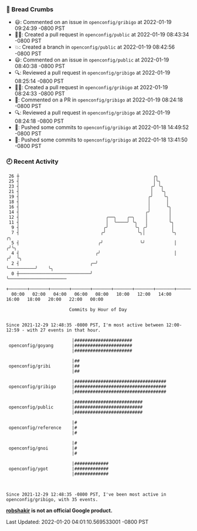 ### 🍞 Bread Crumbs

 * 😃: Commented on an issue in `openconfig/gribigo` at 2022-01-19 09:24:39 -0800 PST
 * ✍🏼: Created a pull request in `openconfig/public` at 2022-01-19 08:43:34 -0800 PST
 * 💥: Created a branch in `openconfig/public` at 2022-01-19 08:42:56 -0800 PST
 * 😃: Commented on an issue in `openconfig/public` at 2022-01-19 08:40:38 -0800 PST
 * 🔍: Reviewed a pull request in  `openconfig/gribigo` at 2022-01-19 08:25:14 -0800 PST
 * ✍🏼: Created a pull request in `openconfig/gribigo` at 2022-01-19 08:24:33 -0800 PST
 * 💬: Commented on a PR in  `openconfig/gribigo` at 2022-01-19 08:24:18 -0800 PST
 * 🔍: Reviewed a pull request in  `openconfig/gribigo` at 2022-01-19 08:24:18 -0800 PST
 * 🚢: Pushed some commits to `openconfig/gribigo` at 2022-01-18 14:49:52 -0800 PST
 * 🚢: Pushed some commits to `openconfig/gribigo` at 2022-01-18 13:41:50 -0800 PST

### 🕘 Recent Activity
```
 26 ┼                                                   ╭╮
 25 ┤                                                   │╰╮
 23 ┤                                                  ╭╯ ╰╮
 21 ┤                                                  │   ╰╮
 19 ┤                                                 ╭╯    ╰╮
 18 ┤                                                 │      │
 16 ┤                                                 │      ╰╮
 14 ┤                                                ╭╯       │
 12 ┤                                 ╭──╮    ╭─╮    │        │
 11 ┤                                 │  ╰────╯ ╰╮   │        ╰╮
  9 ┤                                ╭╯          ╰╮ ╭╯         │
  7 ┤                               ╭╯            ╰╮│          ╰╮            ╭╮
  5 ┤                              ╭╯              ╰╯           │           ╭╯╰╮
  4 ┤                             ╭╯                            │          ╭╯  ╰╮
  2 ┤                           ╭─╯                             ╰──────────╯    ╰╮
  0 ┼───────────────────────────╯                                                ╰──────────────────────
    +───────+───────+───────+───────+───────+───────+───────+───────+───────+───────+───────+───────+────
  00:00   02:00   04:00   06:00   08:00   10:00   12:00   14:00   16:00   18:00   20:00   22:00   00:00   

						Commits by Hour of Day


Since 2021-12-29 12:48:35 -0800 PST, I'm most active between 12:00-12:59 - with 27 events in that hour.

```



```
                         |######################
 openconfig/goyang       |######################
                         |######################

                         |##
 openconfig/gribi        |##
                         |##

                         |###################################
 openconfig/gribigo      |###################################
                         |###################################

                         |##########################
 openconfig/public       |##########################
                         |##########################

                         |#
 openconfig/reference    |#
                         |#

                         |#
 openconfig/gnoi         |#
                         |#

                         |#############
 openconfig/ygot         |#############
                         |#############



Since 2021-12-29 12:48:35 -0800 PST, I've been most active in openconfig/gribigo, with 35 events.

```
**[robshakir](mailto:robjs@google.com) is not an official Google product.**  


Last Updated: 2022-01-20 04:01:10.569533001 -0800 PST
